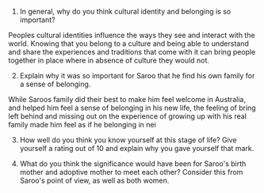 1. In general, why do you think cultural identity and belonging is so important? 

Peoples cultural identities influence the ways they see and interact with the world. Knowing that you belong to a culture and being able to understand and share the experiences and traditions that come with it can bring people together in place where in absence of culture they would not. 

2. Explain why it was so important for Saroo that he find his own family for a sense of belonging. 

While Saroos family did their best to make him feel welcome in Australia, and helped him feel a sense of belonging in his new life, the feeling of bring left behind and missing out on the experience of growing up with his real family made him feel as if he belonging in nei

3. How well do you think you know yourself at this stage of life? Give yourself a rating out of 10 and explain why you gave yourself that mark. 


4. What do you think the significance would have been for Saroo's birth mother and adoptive mother to meet each other? Consider this from Saroo's point of view, as well as both women.